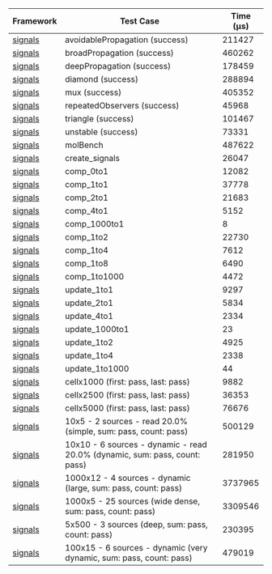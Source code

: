 | Framework | Test Case | Time (μs) |
| --- | --- | --- |
| [signals](https://github.com/rodydavis/signals.dart) | avoidablePropagation (success) | 211427 |
| [signals](https://github.com/rodydavis/signals.dart) | broadPropagation (success) | 460262 |
| [signals](https://github.com/rodydavis/signals.dart) | deepPropagation (success) | 178459 |
| [signals](https://github.com/rodydavis/signals.dart) | diamond (success) | 288894 |
| [signals](https://github.com/rodydavis/signals.dart) | mux (success) | 405352 |
| [signals](https://github.com/rodydavis/signals.dart) | repeatedObservers (success) | 45968 |
| [signals](https://github.com/rodydavis/signals.dart) | triangle (success) | 101467 |
| [signals](https://github.com/rodydavis/signals.dart) | unstable (success) | 73331 |
| [signals](https://github.com/rodydavis/signals.dart) | molBench | 487622 |
| [signals](https://github.com/rodydavis/signals.dart) | create_signals | 26047 |
| [signals](https://github.com/rodydavis/signals.dart) | comp_0to1 | 12082 |
| [signals](https://github.com/rodydavis/signals.dart) | comp_1to1 | 37778 |
| [signals](https://github.com/rodydavis/signals.dart) | comp_2to1 | 21683 |
| [signals](https://github.com/rodydavis/signals.dart) | comp_4to1 | 5152 |
| [signals](https://github.com/rodydavis/signals.dart) | comp_1000to1 | 8 |
| [signals](https://github.com/rodydavis/signals.dart) | comp_1to2 | 22730 |
| [signals](https://github.com/rodydavis/signals.dart) | comp_1to4 | 7612 |
| [signals](https://github.com/rodydavis/signals.dart) | comp_1to8 | 6490 |
| [signals](https://github.com/rodydavis/signals.dart) | comp_1to1000 | 4472 |
| [signals](https://github.com/rodydavis/signals.dart) | update_1to1 | 9297 |
| [signals](https://github.com/rodydavis/signals.dart) | update_2to1 | 5834 |
| [signals](https://github.com/rodydavis/signals.dart) | update_4to1 | 2334 |
| [signals](https://github.com/rodydavis/signals.dart) | update_1000to1 | 23 |
| [signals](https://github.com/rodydavis/signals.dart) | update_1to2 | 4925 |
| [signals](https://github.com/rodydavis/signals.dart) | update_1to4 | 2338 |
| [signals](https://github.com/rodydavis/signals.dart) | update_1to1000 | 44 |
| [signals](https://github.com/rodydavis/signals.dart) | cellx1000 (first: pass, last: pass) | 9882 |
| [signals](https://github.com/rodydavis/signals.dart) | cellx2500 (first: pass, last: pass) | 36353 |
| [signals](https://github.com/rodydavis/signals.dart) | cellx5000 (first: pass, last: pass) | 76676 |
| [signals](https://github.com/rodydavis/signals.dart) | 10x5 - 2 sources - read 20.0% (simple, sum: pass, count: pass) | 500129 |
| [signals](https://github.com/rodydavis/signals.dart) | 10x10 - 6 sources - dynamic - read 20.0% (dynamic, sum: pass, count: pass) | 281950 |
| [signals](https://github.com/rodydavis/signals.dart) | 1000x12 - 4 sources - dynamic (large, sum: pass, count: pass) | 3737965 |
| [signals](https://github.com/rodydavis/signals.dart) | 1000x5 - 25 sources (wide dense, sum: pass, count: pass) | 3309546 |
| [signals](https://github.com/rodydavis/signals.dart) | 5x500 - 3 sources (deep, sum: pass, count: pass) | 230395 |
| [signals](https://github.com/rodydavis/signals.dart) | 100x15 - 6 sources - dynamic (very dynamic, sum: pass, count: pass) | 479019 |
